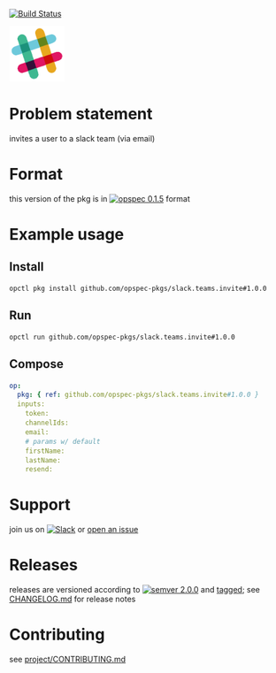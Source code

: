 [![Build Status](https://travis-ci.org/opspec-pkgs/slack.teams.invite.svg?branch=master)](https://travis-ci.org/opspec-pkgs/slack.teams.invite)

<img src="icon.svg" alt="icon" height="100px">

# Problem statement

invites a user to a slack team (via email)

# Format

this version of the pkg is in [![opspec 0.1.5](https://img.shields.io/badge/opspec-0.1.5-brightgreen.svg?colorA=6b6b6b&colorB=fc16be)](https://opspec.io/0.1.5/packages.html) format

# Example usage

## Install

```shell
opctl pkg install github.com/opspec-pkgs/slack.teams.invite#1.0.0
```

## Run

```
opctl run github.com/opspec-pkgs/slack.teams.invite#1.0.0
```

## Compose

```yaml
op:
  pkg: { ref: github.com/opspec-pkgs/slack.teams.invite#1.0.0 }
  inputs:
    token:
    channelIds:
    email:
    # params w/ default
    firstName:
    lastName:
    resend:
```

# Support

join us on
[![Slack](https://opspec-slackin.herokuapp.com/badge.svg)](https://opspec-slackin.herokuapp.com/)
or
[open an issue](https://github.com/opspec-pkgs/slack.teams.invite/issues)

# Releases

releases are versioned according to
[![semver 2.0.0](https://img.shields.io/badge/semver-2.0.0-brightgreen.svg)](http://semver.org/spec/v2.0.0.html)
and [tagged](https://git-scm.com/book/en/v2/Git-Basics-Tagging); see
[CHANGELOG.md](CHANGELOG.md) for release notes

# Contributing

see
[project/CONTRIBUTING.md](https://github.com/opspec-pkgs/project/blob/master/CONTRIBUTING.md)
